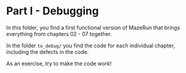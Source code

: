
# Part I - Debugging

In this folder, you find a first functional version of MazeRun
that brings everything from chapters 02 - 07 together.

In the folder `to_debug/` you find the code for each individual chapter,
including the defects in the code.

As an exercise, try to make the code work!
